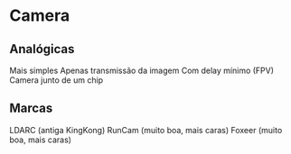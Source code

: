 # Camera

## Analógicas
Mais simples
Apenas transmissão da imagem
Com delay mínimo (FPV)
Camera junto de um chip

## Marcas
LDARC (antiga KingKong)
RunCam (muito boa, mais caras)
Foxeer (muito boa, mais caras)
